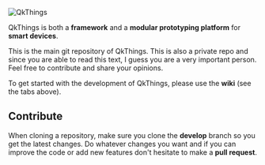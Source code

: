 ![](https://bitbucket.org/qkthings/qkthings/raw/c7507ee32274d508f10bf4526b042aa215aaf04a/logo.png "QkThings")

QkThings is both a **framework** and a **modular prototyping platform** for **smart devices**. 

This is the main git repository of QkThings. This is also a private repo and since you are able to read this text, I guess you are a very important person. Feel free to contribute and share your opinions. 

To get started with the development of QkThings, please use the **wiki** (see the tabs above).

## Contribute

When cloning a repository, make sure you clone the **develop** branch so you get the latest changes. Do whatever changes you want and if you can improve the code or add new features don't hesitate to make a **pull request**.
